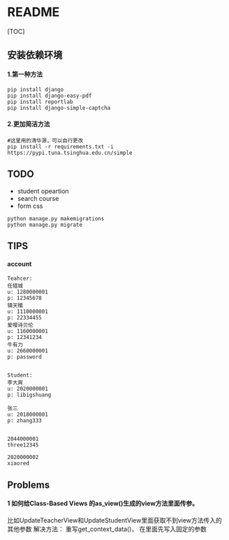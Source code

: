 # README

[TOC]

## 安装依赖环境
#### 1.第一种方法
```shell
pip install django
pip install django-easy-pdf
pip install reportlab
pip install django-simple-captcha
```

#### 2.更加简洁方法
```shell
#这里用的清华源，可以自行更改
pip install -r requirements.txt -i https://pypi.tuna.tsinghua.edu.cn/simple
```

## TODO

- student opeartion
- search course
- form css

```shell
python manage.py makemigrations
python manage.py migrate
```

## TIPS

#### account
```text
Teahcer:
任猎城
u: 1280000001
p: 12345678
镇天稽
u: 1110000001
p: 22334455
爱嘤诗贝伦
u: 1160000001
p: 12341234
牛有力
u: 2660000001
p: password


Student:
李大爽
u: 2020000001
p: libigshuang

张三
u: 2018000001
p: zhang333


2044000001
three12345

2020000002
xiaored
```

## Problems

#### 1 如何给Class-Based Views 的as_view()生成的view方法里面传参。

比如UpdateTeacherView和UpdateStudentView里面获取不到view方法传入的其他参数
解决方法： 重写get_context_data()， 在里面先写入固定的参数